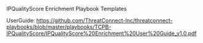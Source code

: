 IPQualityScore Enrichment Playbook Templates

UserGuide: https://github.com/ThreatConnect-Inc/threatconnect-playbooks/blob/master/playbooks/TCPB-IPQualityScore/IPQualityScore%20Enrichment%20User%20Guide_v1.0.pdf
